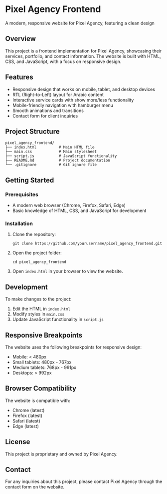 # Pixel Agency Frontend

A modern, responsive website for Pixel Agency, featuring a clean design

## Overview

This project is a frontend implementation for Pixel Agency, showcasing their services, portfolio, and contact information. The website is built with HTML, CSS, and JavaScript, with a focus on responsive design.

## Features

- Responsive design that works on mobile, tablet, and desktop devices
- RTL (Right-to-Left) layout for Arabic content
- Interactive service cards with show more/less functionality
- Mobile-friendly navigation with hamburger menu
- Smooth animations and transitions
- Contact form for client inquiries

## Project Structure

```
pixel_agency_frontend/
├── index.html          # Main HTML file
├── main.css            # Main stylesheet
├── script.js           # JavaScript functionality
├── README.md           # Project documentation
└── .gitignore          # Git ignore file
```

## Getting Started

### Prerequisites

- A modern web browser (Chrome, Firefox, Safari, Edge)
- Basic knowledge of HTML, CSS, and JavaScript for development

### Installation

1. Clone the repository:
   ```
   git clone https://github.com/yourusername/pixel_agency_frontend.git
   ```

2. Open the project folder:
   ```
   cd pixel_agency_frontend
   ```

3. Open `index.html` in your browser to view the website.

## Development

To make changes to the project:

1. Edit the HTML in `index.html`
2. Modify styles in `main.css`
3. Update JavaScript functionality in `script.js`

## Responsive Breakpoints

The website uses the following breakpoints for responsive design:

- Mobile: < 480px
- Small tablets: 480px - 767px
- Medium tablets: 768px - 991px
- Desktops: > 992px

## Browser Compatibility

The website is compatible with:

- Chrome (latest)
- Firefox (latest)
- Safari (latest)
- Edge (latest)

## License

This project is proprietary and owned by Pixel Agency.

## Contact

For any inquiries about this project, please contact Pixel Agency through the contact form on the website.
